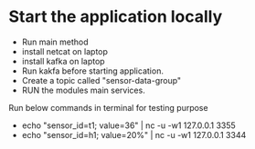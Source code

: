 # Start the application locally
* Run main method 
* install netcat on laptop
* install kafka on laptop
* Run kakfa before starting application.
* Create a topic called "sensor-data-group"
* RUN the modules main services.

Run below commands in terminal for testing purpose
* echo "sensor_id=t1; value=36" | nc -u -w1 127.0.0.1 3355
* echo "sensor_id=h1; value=20%" | nc -u -w1 127.0.0.1 3344

